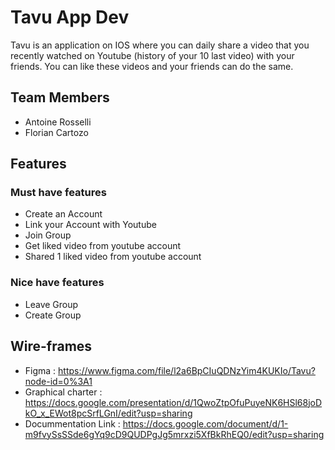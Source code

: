 # Tavu App Dev

Tavu is an application on IOS where you can daily share a video that you
recently watched on Youtube (history of your 10 last video) with your friends.
You can like these videos and your friends can do the same.

## Team Members

- Antoine Rosselli
- Florian Cartozo

## Features

### Must have features

- Create an Account
- Link your Account with Youtube
- Join Group
- Get liked video from youtube account
- Shared 1 liked video from youtube account

### Nice have features

- Leave Group
- Create Group

## Wire-frames

- Figma : https://www.figma.com/file/l2a6BpCIuQDNzYim4KUKIo/Tavu?node-id=0%3A1
- Graphical charter :
  https://docs.google.com/presentation/d/1QwoZtpOfuPuyeNK6HSl68joDkO_x_EWot8pcSrfLGnI/edit?usp=sharing
- Docummentation Link :
  https://docs.google.com/document/d/1-m9fvySsSSde6gYq9cD9QUDPgJg5mrxzi5XfBkRhEQ0/edit?usp=sharing
